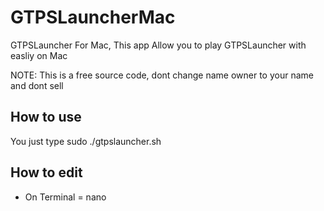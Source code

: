 # GTPSLauncherMac
GTPSLauncher For Mac, This app Allow you to play GTPSLauncher with easliy on Mac

NOTE: This is a free source code, dont change name owner to your name and dont sell
## How to use
You just type sudo ./gtpslauncher.sh
## How to edit
- On Terminal = nano
